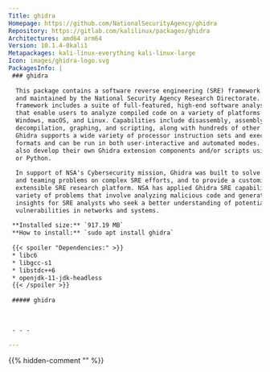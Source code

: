 ```yaml
---
Title: ghidra
Homepage: https://github.com/NationalSecurityAgency/ghidra
Repository: https://gitlab.com/kalilinux/packages/ghidra
Architectures: amd64 arm64
Version: 10.1.4-0kali1
Metapackages: kali-linux-everything kali-linux-large 
Icon: images/ghidra-logo.svg
PackagesInfo: |
 ### ghidra
 
  This package contains a software reverse engineering (SRE) framework created
  and maintained by the National Security Agency Research Directorate. This
  framework includes a suite of full-featured, high-end software analysis tools
  that enable users to analyze compiled code on a variety of platforms including
  Windows, macOS, and Linux. Capabilities include disassembly, assembly,
  decompilation, graphing, and scripting, along with hundreds of other features.
  Ghidra supports a wide variety of processor instruction sets and executable
  formats and can be run in both user-interactive and automated modes. Users may
  also develop their own Ghidra extension components and/or scripts using Java
  or Python.
   
  In support of NSA's Cybersecurity mission, Ghidra was built to solve scaling
  and teaming problems on complex SRE efforts, and to provide a customizable and
  extensible SRE research platform. NSA has applied Ghidra SRE capabilities to a
  variety of problems that involve analyzing malicious code and generating deep
  insights for SRE analysts who seek a better understanding of potential
  vulnerabilities in networks and systems.
 
 **Installed size:** `917.19 MB`  
 **How to install:** `sudo apt install ghidra`  
 
 {{< spoiler "Dependencies:" >}}
 * libc6 
 * libgcc-s1 
 * libstdc++6 
 * openjdk-11-jdk-headless
 {{< /spoiler >}}
 
 ##### ghidra
 
 
 
 - - -
 
---
```

{{% hidden-comment "<!--Do not edit anything above this line-->" %}}
